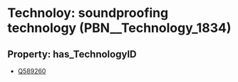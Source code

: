 # Technoloy: __soundproofing technology__ (PBN__Technology_1834)

## Property: has_TechnologyID

* [Q589260](Q589260)

